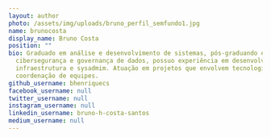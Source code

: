 ```yaml
---
layout: author
photo: /assets/img/uploads/bruno_perfil_semfundo1.jpg
name: brunocosta
display_name: Bruno Costa
position: ""
bio: Graduado em análise e desenvolvimento de sistemas, pós-graduando em
  cibersegurança e governança de dados, possuo experiência em desenvolvimento,
  infraestrutura e sysadmim. Atuação em projetos que envolvem tecnologia e
  coordenação de equipes.
github_username: bhenriquecs
facebook_username: null
twitter_username: null
instagram_username: null
linkedin_username: bruno-h-costa-santos
medium_username: null
---
```

